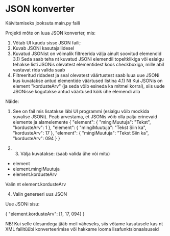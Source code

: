 # JSON konverter
Käivitamiseks jooksuta main.py faili

Projekti mõte on luua JSON konverter, mis:
1) Võtab UI kaudu sisse JSON faili;
2) Kuvab JSONi kasutajaliidesel
3) Kuvatud JSONist on võimalik filtreerida välja ainult soovitud elemendid
   3.1) Seda saab teha nt kuvatud JSONi elemendil topeltklikiga või esialgu tehakse listi JSONis olevatest elementidest koos checkboxiga, mille abil vastavat rida valida saab
4) Filtreeritud ridadest ja seal olevatest väärtustest saab luua uue JSONi kus kuvatakse antud elementide väärtused listina
   4.1) Nt Kui JSONis on element "kordusteArv" (ja seda võib esineda ka mitmel korral), siis uude JSONisse kogutakse antud väärtused kõik ühe
   elemendi alla

Näide:
1) See on fail mis lisatakse läbi UI programmi (esialgu võib mockida suvalise JSONi). Peab arvestama, et JSONis võib olla palju erinevaid elemente ja alamelemente
{
  "element": {
     "mingiMuutuja": "Tekst",
     "kordusteArv": 1
  },
  "element": {
     "mingiMuutuja": "Tekst Siin ka",
     "kordusteArv": 17
  },
  "element": {
     "mingiMuutuja": "Tekst Siin ka",
     "kordusteArv": 094
  }
}

2) 3) Välja kuvatakse: (saab valida ühe või mitu)
- element 
- element.mingiMuutuja
- element.kordusteArv

Valin nt element.kordusteArv

4) Valin genereeri uus JSON

Uue JSONi sisu:

{
  "element.kordusteArv": [1, 17, 094]
}



NB! Kui selle ülesandega jääb meil väheseks, siis võtame kasutusele kas nt XML failitüübi konverteerimise või hakkame looma lisafunktsionaalsuseid
